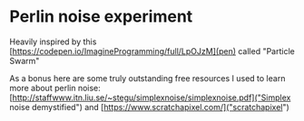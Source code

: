 # Perlin noise experiment

Heavily inspired by this [https://codepen.io/ImagineProgramming/full/LpOJzM](pen) called "Particle Swarm"

As a bonus here are some truly outstanding free resources I used to learn more about perlin noise: [http://staffwww.itn.liu.se/~stegu/simplexnoise/simplexnoise.pdf]("Simplex noise demystified") and [https://www.scratchapixel.com/]("scratchapixel")
